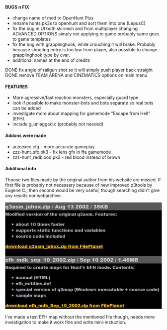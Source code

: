 #### BUGS n FIX

* change name of mod to OpenHunt Plus
* rename hunts pk3s to openhunt and sort them into one (LepusC)
* fix the bug in UI both skirmish and from multiplayer changing
ADVANCED OPTIONS simply not applying to game
probably same goes to game templates
* fix the bug with grapplinghook, while crouching it will brake.
Probably because shooting entry is too low from player,
also possible to change grapplinghook type by cvar.
* additional names at the end of credits



DONE fix angle of railgun shot so it will simply push player back straight
DONE remove TEAM ARENA and CINEMATICS options on main menu

#### FEATURES

* More agressive/fast reaction monsters, especially guard type
* look if possible to make monster-bots and bots separate so real bots can be added
* investigate more about mapping for gamemode "Escape from Hell" (EFH).
* include g_unlagged.c (probably not needed)



#### Addons were made

* autoexec.cfg - more accurate gameplay
* zzz-hunt_sfx.pk3 - fix lens gfx in ffa gamemode
* zzz-hunt_redblood.pk3 - red blood instead of brown


#### Additional info
Thoose two files made by the original author from his website are missed.
If first file is probably not necessary because of new improved q3tools by Eugene C.,
then second would be very useful, though searching didn't give any results nor webarchive.

![screenshot](/docs/JUHOX_files.JPG)

I've made a test EFH map without the mentioned file though, needs more investigation to make it work fine and write mini-instuction.


